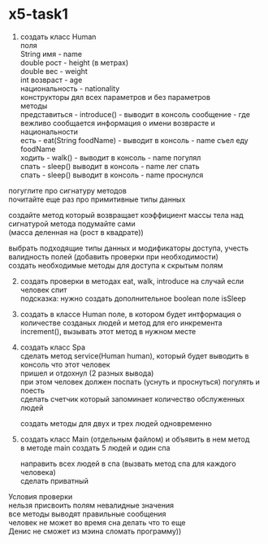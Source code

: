 # x5-task1

1. создать класс Human  
    поля  
        String имя - name  
        double рост - height (в метрах)  
        double вес - weight  
        int возвраст - age  
        национальность - nationality  
    конструкторы дял всех параметров и без параметров  
    методы  
        представиться - introduce() - выводит в консоль сообщение - где вежливо сообщается информация о имени возврасте и национальности  
        есть - eat(String foodName) - выводит в консоль - name съел еду foodName  
        ходить - walk() - выводит в консоль - name погулял  
        спать - sleep() выводит в консоль - name лег спать  
        спать - sleep() выводит в консоль - name проснулся  

погуглите про сигнатуру методов  
почитайте еще раз про примитивные типы данных  

создайте метод который возвращает коэффициент массы тела над сигнатурой метода подумайте сами  
(масса деленная на (рост в квадрате))


выбрать подходящие типы данных и модификаторы доступа, учесть валидность полей (добавить проверки при необходимости)  
создать необходимые методы для доступа к скрытым полям  

2. создать проверки в методах eat, walk, introduce на случай если человек спит  
подсказка: нужно создать дополнительное boolean поле isSleep  

2. создать в классе Human поле, в котором будет интформация о количестве созданых людей и метод для его инкремента  
    increment(), вызывать этот метод в нужном месте  

3. создать класс Spa  
    сделать метод service(Human human), который будет выводить в консоль что этот человек  
    пришел и отдохнул (2 разных вывода)  
    при этом человек должен поспать (уснуть и проснуться) погулять и поесть  
    сделать счетчик который запоминает количество обслуженных людей  

    создать методы для двух и трех людей одновременно  

3. создать класс Main (отдельным файлом) и объявить в нем метод  
    в методе main создать 5 людей и один спа  


    направить всех людей в спа (вызвать метод спа для каждого человека)  
    сделать приватный  


Условия проверки  
    нельзя присвоить полям невалидные значения  
    все методы выводят правильные сообщения  
    человек не может во время сна делать что то еще  
    Денис не сможет из мэина сломать программу))  
